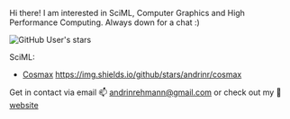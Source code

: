 Hi there! I am interested in SciML, Computer Graphics and High Performance Computing. Always down for a chat :)

![GitHub User's stars](https://img.shields.io/github/stars/andrinr)


SciML:

- [Cosmax](https://github.com/andrinr/cosmax) https://img.shields.io/github/stars/andrinr/cosmax


Get in contact via email 📫 andrinrehmann@gmail.com or check out my 🌌 [website](https://andrinrehmann.ch)

